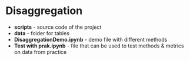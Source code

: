 # Disaggregation

- **scripts** - source code of the project
- **data** - folder for tables
- **DisaggregationDemo.ipynb** - demo file with different methods
- **Test with prak.ipynb** - file that can be used to test methods & metrics on data from practice
